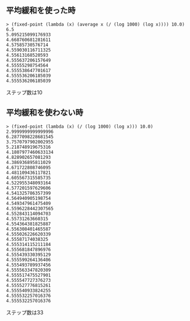 ## 平均緩和を使った時

    > (fixed-point (lambda (x) (average x (/ (log 1000) (log x)))) 10.0)
    6.5
    5.095215099176933
    4.668760681281611
    4.57585730576714
    4.559030116711325
    4.55613168520593
    4.555637206157649
    4.55555298754564
    4.555538647701617
    4.555536206185039
    4.555536206185039

ステップ数は10

## 平均緩和を使わない時

    > (fixed-point (lambda (x) (/ (log 1000) (log x))) 10.0)
    2.9999999999999996
    6.2877098228681545
    3.7570797902002955
    5.218748919675316
    4.1807977460633134
    4.828902657081293
    4.386936895811029
    4.671722808746095
    4.481109436117821
    4.605567315585735
    4.522955348093164
    4.577201597629606
    4.541325786357399
    4.564940905198754
    4.549347961475409
    4.5596228442307565
    4.552843114094703
    4.55731263660315
    4.554364381825887
    4.556308401465587
    4.555026226620339
    4.55587174038325
    4.555314115211184
    4.555681847896976
    4.555439330395129
    4.555599264136406
    4.555493789937456
    4.555563347820309
    4.555517475527901
    4.555547727376273
    4.555527776815261
    4.555540933824255
    4.555532257016376
    4.555532257016376

ステップ数は33

